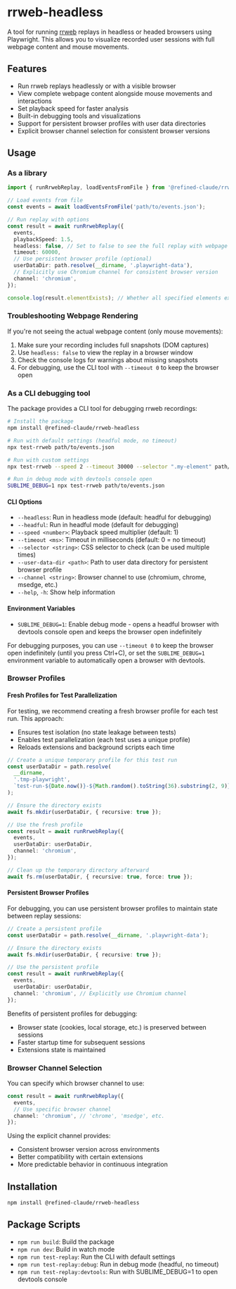 # rrweb-headless

A tool for running [rrweb](https://github.com/rrweb-io/rrweb) replays in headless or headed browsers using Playwright. This allows you to visualize recorded user sessions with full webpage content and mouse movements.

## Features

- Run rrweb replays headlessly or with a visible browser
- View complete webpage content alongside mouse movements and interactions
- Set playback speed for faster analysis
- Built-in debugging tools and visualizations
- Support for persistent browser profiles with user data directories
- Explicit browser channel selection for consistent browser versions

## Usage

### As a library

```typescript
import { runRrwebReplay, loadEventsFromFile } from '@refined-claude/rrweb-headless';

// Load events from file
const events = await loadEventsFromFile('path/to/events.json');

// Run replay with options
const result = await runRrwebReplay({
  events,
  playbackSpeed: 1.5,
  headless: false, // Set to false to see the full replay with webpage content
  timeout: 60000,
  // Use persistent browser profile (optional)
  userDataDir: path.resolve(__dirname, '.playwright-data'),
  // Explicitly use Chromium channel for consistent browser version
  channel: 'chromium',
});

console.log(result.elementExists); // Whether all specified elements exist
```

### Troubleshooting Webpage Rendering

If you're not seeing the actual webpage content (only mouse movements):

1. Make sure your recording includes full snapshots (DOM captures)
2. Use `headless: false` to view the replay in a browser window
3. Check the console logs for warnings about missing snapshots
4. For debugging, use the CLI tool with `--timeout 0` to keep the browser open

### As a CLI debugging tool

The package provides a CLI tool for debugging rrweb recordings:

```bash
# Install the package
npm install @refined-claude/rrweb-headless

# Run with default settings (headful mode, no timeout)
npx test-rrweb path/to/events.json

# Run with custom settings
npx test-rrweb --speed 2 --timeout 30000 --selector ".my-element" path/to/events.json

# Run in debug mode with devtools console open
SUBLIME_DEBUG=1 npx test-rrweb path/to/events.json
```

#### CLI Options

- `--headless`: Run in headless mode (default: headful for debugging)
- `--headful`: Run in headful mode (default for debugging)
- `--speed <number>`: Playback speed multiplier (default: 1)
- `--timeout <ms>`: Timeout in milliseconds (default: 0 = no timeout)
- `--selector <string>`: CSS selector to check (can be used multiple times)
- `--user-data-dir <path>`: Path to user data directory for persistent browser profile
- `--channel <string>`: Browser channel to use (chromium, chrome, msedge, etc.)
- `--help`, `-h`: Show help information

#### Environment Variables

- `SUBLIME_DEBUG=1`: Enable debug mode - opens a headful browser with devtools console open and keeps the browser open indefinitely

For debugging purposes, you can use `--timeout 0` to keep the browser open indefinitely (until you press Ctrl+C), or set the `SUBLIME_DEBUG=1` environment variable to automatically open a browser with devtools.

### Browser Profiles

#### Fresh Profiles for Test Parallelization

For testing, we recommend creating a fresh browser profile for each test run. This approach:

- Ensures test isolation (no state leakage between tests)
- Enables test parallelization (each test uses a unique profile)
- Reloads extensions and background scripts each time

```typescript
// Create a unique temporary profile for this test run
const userDataDir = path.resolve(
  __dirname,
  '.tmp-playwright',
  `test-run-${Date.now()}-${Math.random().toString(36).substring(2, 9)}`
);

// Ensure the directory exists
await fs.mkdir(userDataDir, { recursive: true });

// Use the fresh profile
const result = await runRrwebReplay({
  events,
  userDataDir: userDataDir,
  channel: 'chromium',
});

// Clean up the temporary directory afterward
await fs.rm(userDataDir, { recursive: true, force: true });
```

#### Persistent Browser Profiles

For debugging, you can use persistent browser profiles to maintain state between replay sessions:

```typescript
// Create a persistent profile
const userDataDir = path.resolve(__dirname, '.playwright-data');

// Ensure the directory exists
await fs.mkdir(userDataDir, { recursive: true });

// Use the persistent profile
const result = await runRrwebReplay({
  events,
  userDataDir: userDataDir,
  channel: 'chromium', // Explicitly use Chromium channel
});
```

Benefits of persistent profiles for debugging:

- Browser state (cookies, local storage, etc.) is preserved between sessions
- Faster startup time for subsequent sessions
- Extensions state is maintained

### Browser Channel Selection

You can specify which browser channel to use:

```typescript
const result = await runRrwebReplay({
  events,
  // Use specific browser channel
  channel: 'chromium', // 'chrome', 'msedge', etc.
});
```

Using the explicit channel provides:

- Consistent browser version across environments
- Better compatibility with certain extensions
- More predictable behavior in continuous integration

## Installation

```bash
npm install @refined-claude/rrweb-headless
```

## Package Scripts

- `npm run build`: Build the package
- `npm run dev`: Build in watch mode
- `npm run test-replay`: Run the CLI with default settings
- `npm run test-replay:debug`: Run in debug mode (headful, no timeout)
- `npm run test-replay:devtools`: Run with SUBLIME_DEBUG=1 to open devtools console
